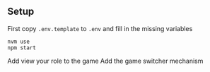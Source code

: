 ## Setup

First copy `.env.template` to `.env` and fill in the missing variables

```
nvm use
npm start
```

Add view your role to the game
Add the game switcher mechanism
